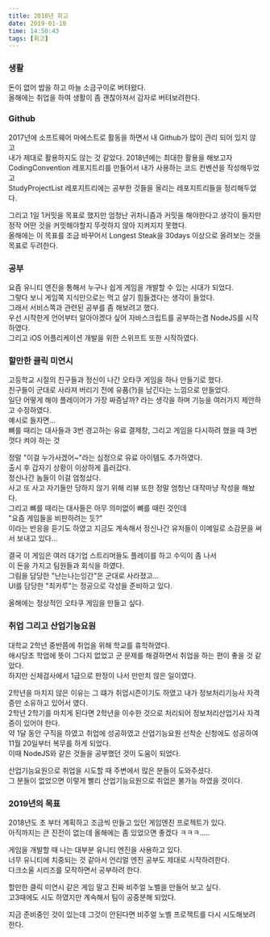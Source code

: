 ```yaml
---
title: 2018년 회고
date: 2019-01-10
time: 14:50:43
tags: [회고]
---
```


### 생활
돈이 없어 밥을 하고 마늘 소금구이로 버텨왔다.  
올해에는 취업을 하여 생활이 좀 괜찮아져서 감자로 버텨보려한다.  

### Github
2017년에 소프트웨어 마에스트로 활동을 하면서 내 Github가 많이 관리 되어 있지 않고  
내가 제대로 활용하지도 않는 것 같았다.  2018년에는 최대한 활용을 해보고자
CodingConvention 레포지트리를 만들어서 내가 사용하는 코드 컨벤션을 작성해두었고  
StudyProjectList 레포지트리에는 공부한 것들을 올리는 레포지트리들을 정리해두었다.  

그리고 1일 1커밋을 목표로 했지만 엄청난 귀차니즘과 커밋을 해야한다고 생각이 들지만 정작 어떤 것을 커밋해야할지 뚜렷하지 않아 지켜지지 못했다.  
올해에는 이 목표를 조금 바꾸어서 Longest Steak을 30days 이상으로 올려보는 것을 목표로 두려한다.  

### 공부
요즘 유니티 엔진을 통해서 누구나 쉽게 게임을 개발할 수 있는 시대가 되었다.  
그렇다 보니 게임쪽 지식만으로는 먹고 살기 힘들겠다는 생각이 들었다.  
그래서 서비스쪽과 관련된 공부를 좀 해보려고 했다.  
우선 시작한게 언어부터 알아야겠다 싶어 자바스크립트를 공부하는겸 NodeJS를 시작하였다.  
그리고 iOS 어플리케이션 개발을 위한 스위프트 또한 시작하였다.  

### 할만한 클릭 미연시
고등학교 시절의 친구들과 정신이 나간 오타쿠 게임을 하나 만들기로 했다.  
친구들이 군대로 사라져 버리기 전에 유품(?)을 남긴다는 느낌으로 만들었다.  
일단 어떻게 해야 플레이어가 가장 짜증날까? 라는 생각을 하며 기능을 여러가지 제안하고 수정하였다.  
예시로 들자면...  
뼈를 때리는 대사들과 3번 경고하는 유료 결제창, 그리고 게임을 다시하려 했을 때 3번 껏다 켜야 하는 것  

정말 "이걸 누가사겠어~"라는 심정으로 유료 아이템도 추가하였다.  
출시 후 갑자기 상황이 이상하게 흘러갔다.  
정신나간 놈들이 이걸 엄청샀다.  
사고 또 사고 자기들만 당하지 않기 위해 리뷰 또한 정말 엄청난 대작마냥 작성을 해놨다.  
그리고 뼈를 때리는 대사들은 아무 의미없이 뼈를 때린 것인데  
"요즘 게임들을 비판하려는 듯?"  
이라는 반응을 듣기도 하였고 지금도 계속해서 정신나간 유저들이 이메일로 소감문을 써서 보내고 있다...  

결국 이 게임은 여러 대기업 스트리머들도 플레이를 하고 수익이 좀 나서  
이 돈을 가지고 팀원들과 회식을 하였다.  
그림을 담당한 "난는나는잉간"은 군대로 사라졌고...  
UI를 담당한 "최카루"는 정공으로 각성을 준비하고 있다.  

올해에는 정상적인 오타쿠 게임을 만들고 싶다.  

### 취업 그리고 산업기능요원
대학교 2학년 중반쯤에 취업을 위해 학교를 휴학하였다.  
애시당초 학업에 뜻이 그다지 없었고 군 문제를 해결하면서 취업을 하는 편이 좋을 것 같았다.  
하지만 신체검사에서 1급으로 판정이 나서 만만치 않은 일이였다.  

2학년을 마치지 않은 이유는 그 떄가 취업시즌이기도 하였고 내가 정보처리기능사 자격증만 소유하고 있어서 였다.  
2학년 2학기를 마치게 된다면 2학년을 이수한 것으로 처리되어 정보처리산업기사 자격증이 있어야 한다.  
약 1달 동안 구직을 하였고 취업에 성공하였고 산업기능요원 선착순 신청에도 성공하여 11월 20일부터 복무를 하게 되었다.  
이때 NodeJS와 같은 것들을 공부했던 것이 도움이 되었다.  

산업기능요원으로 취업을 시도할 때 주변에서 많은 분들이 도와주셨다.  
그 분들이 없었으면 이렇게 빨리 산업기능요원으로 취업은 불가능 하였을 것이다.  

### 2019년의 목표
2018년도 초 부터 계획하고 조금씩 만들고 있던 게임엔진 프로젝트가 있다.  
아직까지는 큰 진전이 없는데 올해에는 좀 있었으면 좋겠다 ㅋㅋㅋ.....  

게임을 개발할 때 나는 대부분 유니티 엔진을 사용하고 있다.  
너무 유니티에 치중되는 것 같아서 언리얼 엔진 공부도 제대로 시작하려한다.  
다크소울 시리즈를 모작하면서 공부하려 한다.  

할만한 클릭 미연시 같은 게임 말고 진짜 비주얼 노벨을 만들어 보고 싶다.  
고3때에도 시도 하였지만 계속해서 팀이 공중분해 되었다.  

지금 준비중인 것이 있는데 그것이 안된다면 비주얼 노벨 프로젝트를 다시 시도해보려 한다.